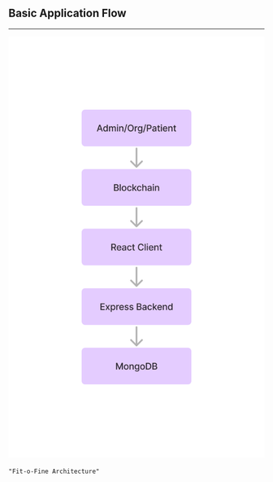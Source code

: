 ## Basic Application Flow
<hr/>

![image](./assets/images/fit-o-fine-architecture.png )


``` "Fit-o-Fine Architecture" ```